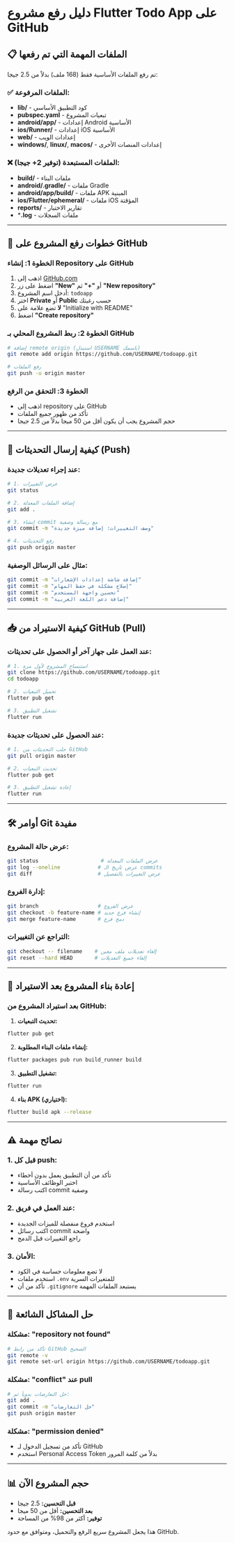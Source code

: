 # دليل رفع مشروع Flutter Todo App على GitHub

## 📋 الملفات المهمة التي تم رفعها

تم رفع الملفات الأساسية فقط (168 ملف) بدلاً من 2.5 جيجا:

### ✅ الملفات المرفوعة:
- **lib/** - كود التطبيق الأساسي
- **pubspec.yaml** - تبعيات المشروع
- **android/app/** - إعدادات Android الأساسية
- **ios/Runner/** - إعدادات iOS الأساسية
- **web/** - إعدادات الويب
- **windows/**, **linux/**, **macos/** - إعدادات المنصات الأخرى

### ❌ الملفات المستبعدة (توفير 2+ جيجا):
- **build/** - ملفات البناء
- **android/.gradle/** - ملفات Gradle
- **android/app/build/** - ملفات APK المبنية
- **ios/Flutter/ephemeral/** - ملفات iOS المؤقتة
- **reports/** - تقارير الاختبار
- ***.log** - ملفات السجلات

---

## 🚀 خطوات رفع المشروع على GitHub

### الخطوة 1: إنشاء Repository على GitHub
1. اذهب إلى [GitHub.com](https://github.com)
2. اضغط على زر **"New"** أو **"+"** ثم **"New repository"**
3. أدخل اسم المشروع: `todoapp`
4. اختر **Private** أو **Public** حسب رغبتك
5. **لا** تضع علامة على "Initialize with README"
6. اضغط **"Create repository"**

### الخطوة 2: ربط المشروع المحلي بـ GitHub
```bash
# إضافة remote origin (استبدل USERNAME باسمك)
git remote add origin https://github.com/USERNAME/todoapp.git

# رفع الملفات
git push -u origin master
```

### الخطوة 3: التحقق من الرفع
- اذهب إلى repository على GitHub
- تأكد من ظهور جميع الملفات
- حجم المشروع يجب أن يكون أقل من 50 ميجا بدلاً من 2.5 جيجا

---

## 🔄 كيفية إرسال التحديثات (Push)

### عند إجراء تعديلات جديدة:

```bash
# 1. عرض التغييرات
git status

# 2. إضافة الملفات المعدلة
git add .

# 3. إنشاء commit مع رسالة وصفية
git commit -m "وصف التغييرات: إضافة ميزة جديدة"

# 4. رفع التحديثات
git push origin master
```

### مثال على الرسائل الوصفية:
```bash
git commit -m "إضافة شاشة إعدادات الإشعارات"
git commit -m "إصلاح مشكلة في حفظ المهام"
git commit -m "تحسين واجهة المستخدم"
git commit -m "إضافة دعم اللغة العربية"
```

---

## 📥 كيفية الاستيراد من GitHub (Pull)

### عند العمل على جهاز آخر أو الحصول على تحديثات:

```bash
# 1. استنساخ المشروع لأول مرة
git clone https://github.com/USERNAME/todoapp.git
cd todoapp

# 2. تحميل التبعيات
flutter pub get

# 3. تشغيل التطبيق
flutter run
```

### عند الحصول على تحديثات جديدة:

```bash
# 1. جلب التحديثات من GitHub
git pull origin master

# 2. تحديث التبعيات
flutter pub get

# 3. إعادة تشغيل التطبيق
flutter run
```

---

## 🛠️ أوامر Git مفيدة

### عرض حالة المشروع:
```bash
git status                    # عرض الملفات المعدلة
git log --oneline            # عرض تاريخ الـ commits
git diff                     # عرض التغييرات بالتفصيل
```

### إدارة الفروع:
```bash
git branch                   # عرض الفروع
git checkout -b feature-name # إنشاء فرع جديد
git merge feature-name       # دمج فرع
```

### التراجع عن التغييرات:
```bash
git checkout -- filename    # إلغاء تعديلات ملف معين
git reset --hard HEAD       # إلغاء جميع التعديلات
```

---

## 📱 إعادة بناء المشروع بعد الاستيراد

### بعد استيراد المشروع من GitHub:

1. **تحديث التبعيات:**
```bash
flutter pub get
```

2. **إنشاء ملفات البناء المطلوبة:**
```bash
flutter packages pub run build_runner build
```

3. **تشغيل التطبيق:**
```bash
flutter run
```

4. **بناء APK (اختياري):**
```bash
flutter build apk --release
```

---

## ⚠️ نصائح مهمة

### 1. قبل كل push:
- تأكد من أن التطبيق يعمل بدون أخطاء
- اختبر الوظائف الأساسية
- اكتب رسالة commit وصفية

### 2. عند العمل في فريق:
- استخدم فروع منفصلة للميزات الجديدة
- اكتب رسائل commit واضحة
- راجع التغييرات قبل الدمج

### 3. الأمان:
- لا تضع معلومات حساسة في الكود
- استخدم ملفات `.env` للمتغيرات السرية
- تأكد من أن `.gitignore` يستبعد الملفات المهمة

---

## 🔧 حل المشاكل الشائعة

### مشكلة: "repository not found"
```bash
# تأكد من رابط GitHub الصحيح
git remote -v
git remote set-url origin https://github.com/USERNAME/todoapp.git
```

### مشكلة: "conflict" عند pull
```bash
# حل التعارضات يدوياً ثم:
git add .
git commit -m "حل التعارضات"
git push origin master
```

### مشكلة: "permission denied"
- تأكد من تسجيل الدخول لـ GitHub
- استخدم Personal Access Token بدلاً من كلمة المرور

---

## 📊 حجم المشروع الآن

- **قبل التحسين:** 2.5 جيجا
- **بعد التحسين:** أقل من 50 ميجا
- **توفير:** أكثر من 98% من المساحة

هذا يجعل المشروع سريع الرفع والتحميل، ومتوافق مع حدود GitHub.
